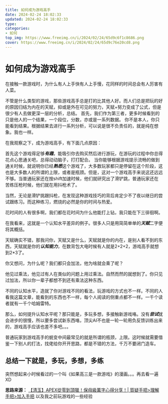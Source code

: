 ```yaml
---
title: 如何成为游戏高手
date: 2024-02-24 18:02:33
updated: 2024-02-24 18:02:33
type:
categories:
- 如何
top_img: https://www.freeimg.cn/i/2024/02/24/65d9c6f1c8686.png
cover: https://www.freeimg.cn/i/2024/02/24/65d9c76e20cd8.png
---
```

# 如何成为游戏高手

在接触一款游戏时，为什么有人上手快有人上手慢，花同样的时间总会有人厉害有人菜。

不管是什么类型的游戏，那些游戏高手总是打的比其他人好。而人们总是把玩的好的原因归结为内在的天赋，抑或是外在可见的努力，天赋+努力变成了公式，但是很少有人去做更深一层的分析，总结。
首先，我们作为第三者，更多时候看到的只是他人的一个结果，一个段位，分数，亦或是一系列数据。
你不是本人，你只能看到结果。根据结果去进行一系列分析，可以说是很不负责任的，就是纯在想象。我也一样。

在我观察之下，成为游戏高手，有下面几点原因：

首先这个游戏得足够***有趣***，能吸引你去购买然后进行游玩，在游玩的过程中你总得花点心思通关吧，总得动动脑子，打打配合。 当你能够根据游戏提示流畅的做到通关时候，就说明你已经***熟悉***这个游戏了，大多数玩家都只是停留在这个阶段，这也是大多数人的所谓的上限，或者是瓶颈。但是，这对一个游戏高手来说这还远远不够。当普通玩家还在按shift加速时候，他们就研究出了滑铲跳，普通玩家还在苦练压枪时候，他们就在用抖枪术了。

当然，无论是滑铲挑跟抖枪，在发现这种游戏技巧的背后肯定少不了夜以继日的尝试跟练习。而这种练习，燃烧的必然是你的时间与热爱。

花时间的人有很多啊，我们都在花时间为什么他能打上钻，我只能在下三徘徊啊。

在我看来，这就是一个认知水平差异的例子。很多人只是用简简单单的***天赋***二字便将其概括。

天赋确实不错，那我问你，天赋又是什么，天赋就是你的内在，是别人看不到的东西，天赋就是你的***认知能力***，在数背包大电时候有人就是2+2+2，游戏高手就想到2*3了。

你又想问，为什么呢？我们都只会加法，他为啥就会乘了呢？

他见过乘法，他见过有人在类似的问题上用过乘法。自然而然的就想到了。你只见过加法，所以你一辈子都想不到还有乘法这种东西。

不同的认知水平，造就了你对游戏不同的看法，玩游戏的方式也不一样。不同的人看我这篇文章，能看到的东西也不一样，每个人阅读的侧重点都不一样。一千个读者就有一千个哈姆雷特。

那么，如何提升认知水平呢？那只能是，多玩多想，多接触新游戏咯。没有***尝试***就会进步的很慢，所以要多尝试新东西咯，顶尖AI不也是一轮一轮用负反馈训练出来的，游戏高手应该也差不多吧。。。

普通玩家到游戏高手的蜕变中间最常见的就是所谓的瓶颈，上限。这时候就需要借鉴一下别人的打法，找佬给你开开思路，都是不错的方法，千万不要闭门造车。

## 总结一下就是，多玩，多想，多练

突然想起来小时候看过的一个叫《如果高三是一款游戏》的漫画。。。再去看一遍XD

**思路来源：**
[【清玉】APEX從零到頂獵！保母級萬字心得分享！| 質疑手把>理解手把>加入手把](https://www.bilibili.com/video/BV1K64y1A7FD)
以及我之前玩游戏的一些经验
